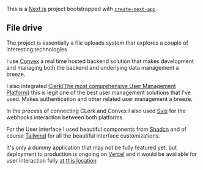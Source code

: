This is a [Next.js](https://nextjs.org/) project bootstrapped with [`create-next-app`](https://github.com/vercel/next.js/tree/canary/packages/create-next-app).

## File drive 

The project is essentially a file uploads system that explores a couple of interesting technologies

I use [Convex](https://www.convex.dev/) a real time hosted backend solution that makes development and managing both the backend and underlying data management a breeze. 

I also integrated [Clerk(The most comprehensive User Management Platform)](https://clerk.com/) this is legit one of the best user management solutions that I've used. Makes authentication and other related user management a breeze.

In the process of connecting CLerk and Convex I also used [Svix](https://www.svix.com/) for the webhooks interaction between both platforms

For the User interface I used beautiful components from [Shadcn](https://ui.shadcn.com/) and of course [Tailwind](https://tailwindcss.com/) for all the beautiful interface customizations.

It's only a dummy application that may not be fully featured yet, but deployment to production is ongoing on [Vercel](https://vercel.com/) and it would be available for user interaction fully [at this location](https://file-drive-murex.vercel.app/)
